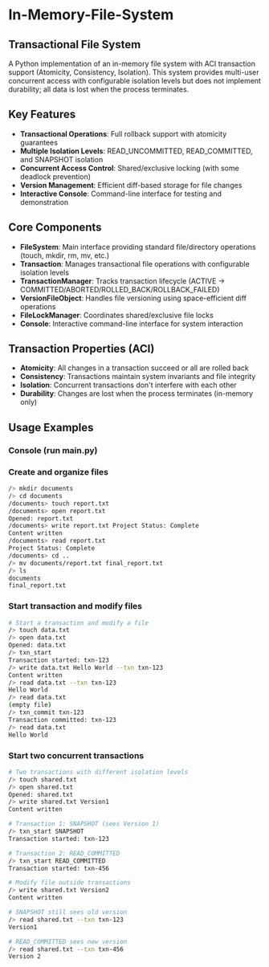 # In-Memory-File-System

## Transactional File System

A Python implementation of an in-memory file system with ACI transaction support (Atomicity, Consistency, Isolation). This system provides multi-user concurrent access with configurable isolation levels but does not implement durability; all data is lost when the process terminates.

## Key Features

- **Transactional Operations**: Full rollback support with atomicity guarantees
- **Multiple Isolation Levels**: READ_UNCOMMITTED, READ_COMMITTED, and SNAPSHOT isolation
- **Concurrent Access Control**: Shared/exclusive locking (with some deadlock prevention)
- **Version Management**: Efficient diff-based storage for file changes
- **Interactive Console**: Command-line interface for testing and demonstration

## Core Components

- **FileSystem**: Main interface providing standard file/directory operations (touch, mkdir, rm, mv, etc.)
- **Transaction**: Manages transactional file operations with configurable isolation levels
- **TransactionManager**: Tracks transaction lifecycle (ACTIVE → COMMITTED/ABORTED/ROLLED_BACK/ROLLBACK_FAILED)
- **VersionFileObject**: Handles file versioning using space-efficient diff operations
- **FileLockManager**: Coordinates shared/exclusive file locks 
- **Console**: Interactive command-line interface for system interaction

## Transaction Properties (ACI)

- **Atomicity**: All changes in a transaction succeed or all are rolled back
- **Consistency**: Transactions maintain system invariants and file integrity
- **Isolation**: Concurrent transactions don't interfere with each other
- **Durability**: Changes are lost when the process terminates (in-memory only)

## Usage Examples

### Console (run main.py)

### Create and organize files
```bash
/> mkdir documents
/> cd documents
/documents> touch report.txt
/documents> open report.txt
Opened: report.txt
/documents> write report.txt Project Status: Complete
Content written
/documents> read report.txt
Project Status: Complete
/documents> cd ..
/> mv documents/report.txt final_report.txt
/> ls
documents
final_report.txt
```

### Start transaction and modify files
```bash
# Start a transaction and modify a file
/> touch data.txt
/> open data.txt
Opened: data.txt
/> txn_start
Transaction started: txn-123
/> write data.txt Hello World --txn txn-123
Content written
/> read data.txt --txn txn-123
Hello World
/> read data.txt
(empty file)
/> txn_commit txn-123
Transaction committed: txn-123
/> read data.txt
Hello World
```

### Start two concurrent transactions
```bash
# Two transactions with different isolation levels
/> touch shared.txt
/> open shared.txt
Opened: shared.txt
/> write shared.txt Version1
Content written

# Transaction 1: SNAPSHOT (sees Version 1)
/> txn_start SNAPSHOT
Transaction started: txn-123

# Transaction 2: READ_COMMITTED  
/> txn_start READ_COMMITTED
Transaction started: txn-456

# Modify file outside transactions
/> write shared.txt Version2
Content written

# SNAPSHOT still sees old version
/> read shared.txt --txn txn-123
Version1

# READ_COMMITTED sees new version
/> read shared.txt --txn txn-456
Version 2
```